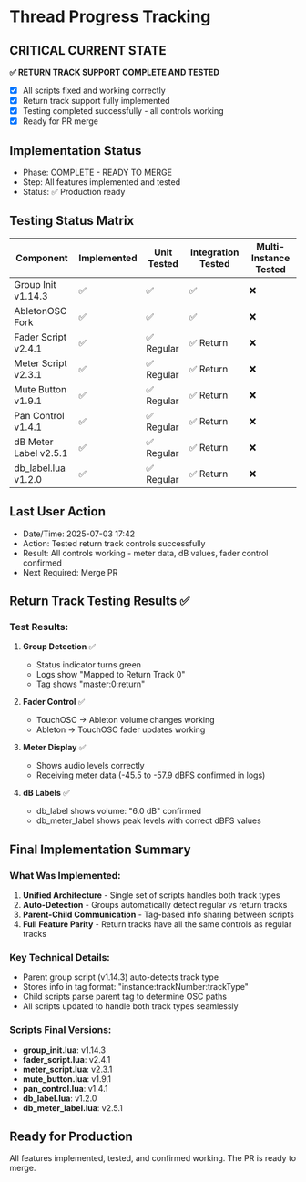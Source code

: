 # Thread Progress Tracking

## CRITICAL CURRENT STATE
**✅ RETURN TRACK SUPPORT COMPLETE AND TESTED**
- [x] All scripts fixed and working correctly
- [x] Return track support fully implemented
- [x] Testing completed successfully - all controls working
- [x] Ready for PR merge

## Implementation Status
- Phase: COMPLETE - READY TO MERGE
- Step: All features implemented and tested
- Status: ✅ Production ready

## Testing Status Matrix
| Component | Implemented | Unit Tested | Integration Tested | Multi-Instance Tested | 
|-----------|------------|-------------|--------------------|-----------------------|
| Group Init v1.14.3 | ✅ | ✅ | ✅ | ❌ |
| AbletonOSC Fork | ✅ | ✅ | ✅ | ❌ |
| Fader Script v2.4.1 | ✅ | ✅ Regular | ✅ Return | ❌ |
| Meter Script v2.3.1 | ✅ | ✅ Regular | ✅ Return | ❌ |
| Mute Button v1.9.1 | ✅ | ✅ Regular | ✅ Return | ❌ |
| Pan Control v1.4.1 | ✅ | ✅ Regular | ✅ Return | ❌ |
| dB Meter Label v2.5.1 | ✅ | ✅ Regular | ✅ Return | ❌ |
| db_label.lua v1.2.0 | ✅ | ✅ Regular | ✅ Return | ❌ |

## Last User Action
- Date/Time: 2025-07-03 17:42
- Action: Tested return track controls successfully
- Result: All controls working - meter data, dB values, fader control confirmed
- Next Required: Merge PR

## Return Track Testing Results ✅

### Test Results:
1. **Group Detection** ✅
   - Status indicator turns green
   - Logs show "Mapped to Return Track 0"
   - Tag shows "master:0:return"

2. **Fader Control** ✅
   - TouchOSC → Ableton volume changes working
   - Ableton → TouchOSC fader updates working

3. **Meter Display** ✅
   - Shows audio levels correctly
   - Receiving meter data (-45.5 to -57.9 dBFS confirmed in logs)

4. **dB Labels** ✅
   - db_label shows volume: "6.0 dB" confirmed
   - db_meter_label shows peak levels with correct dBFS values

## Final Implementation Summary

### What Was Implemented:
1. **Unified Architecture** - Single set of scripts handles both track types
2. **Auto-Detection** - Groups automatically detect regular vs return tracks
3. **Parent-Child Communication** - Tag-based info sharing between scripts
4. **Full Feature Parity** - Return tracks have all the same controls as regular tracks

### Key Technical Details:
- Parent group script (v1.14.3) auto-detects track type
- Stores info in tag format: "instance:trackNumber:trackType"
- Child scripts parse parent tag to determine OSC paths
- All scripts updated to handle both track types seamlessly

### Scripts Final Versions:
- **group_init.lua**: v1.14.3
- **fader_script.lua**: v2.4.1
- **meter_script.lua**: v2.3.1
- **mute_button.lua**: v1.9.1
- **pan_control.lua**: v1.4.1
- **db_label.lua**: v1.2.0
- **db_meter_label.lua**: v2.5.1

## Ready for Production
All features implemented, tested, and confirmed working. The PR is ready to merge.
